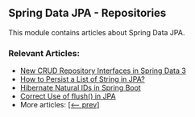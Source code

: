 ## Spring Data JPA - Repositories

This module contains articles about Spring Data JPA.

### Relevant Articles:
- [New CRUD Repository Interfaces in Spring Data 3](https://www.baeldung.com/spring-data-3-crud-repository-interfaces)
- [How to Persist a List of String in JPA?](https://www.baeldung.com/java-jpa-persist-string-list)
- [Hibernate Natural IDs in Spring Boot](https://www.baeldung.com/spring-boot-hibernate-natural-ids)
- [Correct Use of flush() in JPA](https://www.baeldung.com/spring-jpa-flush)
- More articles: [[<-- prev]](../spring-data-jpa-repo-2)
